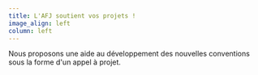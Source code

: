 ```yaml
---
title: L'AFJ soutient vos projets !
image_align: left
column: left
---
```


Nous proposons une aide au développement des nouvelles conventions sous la forme
d'un appel à projet.
